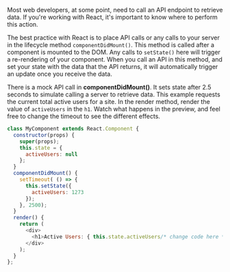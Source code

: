 Most web developers, at some point, need to call an API endpoint to retrieve data. 
If you're working with React, it's important to know where to perform this action.

The best practice with React is to place API calls or any calls to your server in the lifecycle method `componentDidMount()`. 
This method is called after a component is mounted to the DOM. Any calls to `setState()` here will trigger a re-rendering of your component. 
When you call an API in this method, and set your state with the data that the API returns, 
it will automatically trigger an update once you receive the data.


There is a mock API call in **componentDidMount()**. 
It sets state after 2.5 seconds to simulate calling a server to retrieve data. 
This example requests the current total active users for a site. In the render method, 
render the value of `activeUsers` in the `h1`. Watch what happens in the preview, 
and feel free to change the timeout to see the different effects.

```js
class MyComponent extends React.Component {
  constructor(props) {
    super(props);
    this.state = {
      activeUsers: null
    };
  }
  componentDidMount() {
    setTimeout( () => {
      this.setState({
        activeUsers: 1273
      });
    }, 2500);
  }
  render() {
    return (
      <div>
        <h1>Active Users: { this.state.activeUsers/* change code here */ }</h1>
      </div>
    );
  }
};
